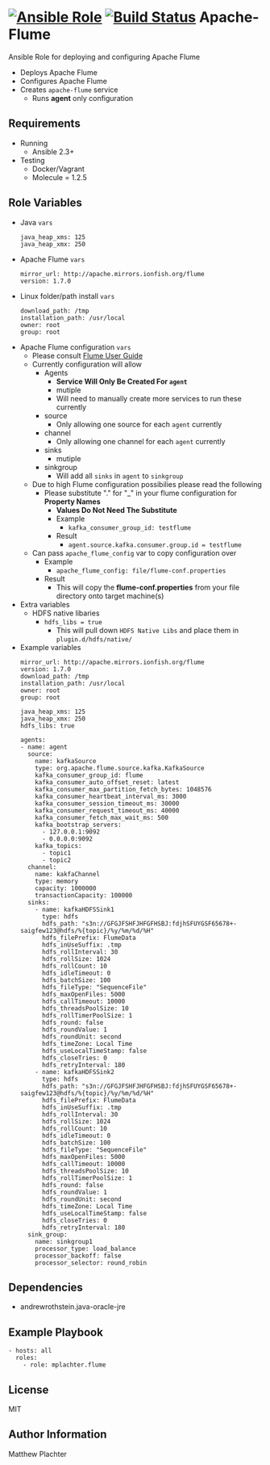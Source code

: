 [![Ansible Role](https://img.shields.io/ansible/role/19868.svg)](https://galaxy.ansible.com/mplachter/flume/) [![Build Status](https://travis-ci.org/mplachter/ansible-role-flume.svg?branch=master)](https://travis-ci.org/mplachter/ansible-role-flume)
Apache-Flume
=========

Ansible Role for deploying and configuring Apache Flume

* Deploys Apache Flume
* Configures Apache Flume
* Creates `apache-flume` service
  * Runs **agent** only configuration

Requirements
------------

* Running
  * Ansible 2.3+
* Testing
  * Docker/Vagrant
  * Molecule = 1.2.5

Role Variables
--------------

* Java `vars`
  ```
  java_heap_xms: 125
  java_heap_xmx: 250
  ```
* Apache Flume `vars`
  ```
  mirror_url: http://apache.mirrors.ionfish.org/flume
  version: 1.7.0
  ```
* Linux folder/path install `vars`
  ```
  download_path: /tmp
  installation_path: /usr/local
  owner: root
  group: root
  ```
* Apache Flume configuration `vars`
  * Please consult [Flume User Guide](https://flume.apache.org/FlumeUserGuide.html)
  * Currently configuration will allow
    * Agents
      * **Service Will Only Be Created For `agent`**
      * mutiple
      * Will need to manually create more services to run these currently
    * source
      * Only allowing one source for each `agent` currently
    * channel
      * Only allowing one channel for each `agent` currently
    * sinks
      * mutiple
    * sinkgroup
      * Will add all `sinks` in `agent` to `sinkgroup`
  * Due to high Flume configuration possibilies please read the following
    * Please substitute "." for "_" in your flume configuration for **Property Names**
      * **Values Do Not Need The Substitute**
      * Example
        * `kafka_consumer_group_id: testflume`
      * Result
        * `agent.source.kafka.consumer.group.id = testflume`
  * Can pass `apache_flume_config` var to copy configuration over
    * Example
      * `apache_flume_config: file/flume-conf.properties`
    * Result
      * This will copy the **flume-conf.properties** from your file directory onto target machine(s)
* Extra variables
  * HDFS native libaries
    * `hdfs_libs = true`
      * This will pull down `HDFS Native Libs` and place them in `plugin.d/hdfs/native/`
* Example variables
  ```
  mirror_url: http://apache.mirrors.ionfish.org/flume
  version: 1.7.0
  download_path: /tmp
  installation_path: /usr/local
  owner: root
  group: root

  java_heap_xms: 125
  java_heap_xmx: 250
  hdfs_libs: true

  agents:
  - name: agent
    source:
      name: kafkaSource
      type: org.apache.flume.source.kafka.KafkaSource
      kafka_consumer_group_id: flume
      kafka_consumer_auto_offset_reset: latest
      kafka_consumer_max_partition_fetch_bytes: 1048576
      kafka_consumer_heartbeat_interval_ms: 3000
      kafka_consumer_session_timeout_ms: 30000
      kafka_consumer_request_timeout_ms: 40000
      kafka_consumer_fetch_max_wait_ms: 500
      kafka_bootstrap_servers:
        - 127.0.0.1:9092
        - 0.0.0.0:9092
      kafka_topics:
        - topic1
        - topic2
    channel:
      name: kakfaChannel
      type: memory
      capacity: 1000000
      transactionCapacity: 100000
    sinks:
      - name: kafkaHDFSSink1
        type: hdfs
        hdfs_path: "s3n://GFGJFSHFJHFGFHSBJ:fdjhSFUYGSF65678+-saigfew123@hdfs/%{topic}/%y/%m/%d/%H"
        hdfs_filePrefix: FlumeData
        hdfs_inUseSuffix: .tmp
        hdfs_rollInterval: 30
        hdfs_rollSize: 1024
        hdfs_rollCount: 10
        hdfs_idleTimeout: 0
        hdfs_batchSize: 100
        hdfs_fileType: "SequenceFile"
        hdfs_maxOpenFiles: 5000
        hdfs_callTimeout: 10000
        hdfs_threadsPoolSize: 10
        hdfs_rollTimerPoolSize: 1
        hdfs_round: false
        hdfs_roundValue: 1
        hdfs_roundUnit: second
        hdfs_timeZone: Local Time
        hdfs_useLocalTimeStamp: false
        hdfs_closeTries: 0
        hdfs_retryInterval: 180
      - name: kafkaHDFSSink2
        type: hdfs
        hdfs_path: "s3n://GFGJFSHFJHFGFHSBJ:fdjhSFUYGSF65678+-saigfew123@hdfs/%{topic}/%y/%m/%d/%H"
        hdfs_filePrefix: FlumeData
        hdfs_inUseSuffix: .tmp
        hdfs_rollInterval: 30
        hdfs_rollSize: 1024
        hdfs_rollCount: 10
        hdfs_idleTimeout: 0
        hdfs_batchSize: 100
        hdfs_fileType: "SequenceFile"
        hdfs_maxOpenFiles: 5000
        hdfs_callTimeout: 10000
        hdfs_threadsPoolSize: 10
        hdfs_rollTimerPoolSize: 1
        hdfs_round: false
        hdfs_roundValue: 1
        hdfs_roundUnit: second
        hdfs_timeZone: Local Time
        hdfs_useLocalTimeStamp: false
        hdfs_closeTries: 0
        hdfs_retryInterval: 180
    sink_group:
      name: sinkgroup1
      processor_type: load_balance
      processor_backoff: false
      processor_selector: round_robin
  ```

Dependencies
------------

* andrewrothstein.java-oracle-jre

Example Playbook
----------------

    - hosts: all
      roles:
        - role: mplachter.flume

License
-------

MIT

Author Information
------------------

Matthew Plachter
